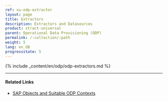 ```yaml
---
ref: xu-odp-extractor
layout: page
title: Extractors
description: Extractors and Datasources
product: xtract-universal
parent: Operational Data Provisioning (ODP)
permalink: /:collection/:path
weight: 5
lang: en_GB
progressstate: 5
---
```

{% include _content/en/odp/odp-extractors.md %} 

****
#### Related Links
- [SAP Objects and Suitable ODP Contexts](../odp#about-xtract-odp)
